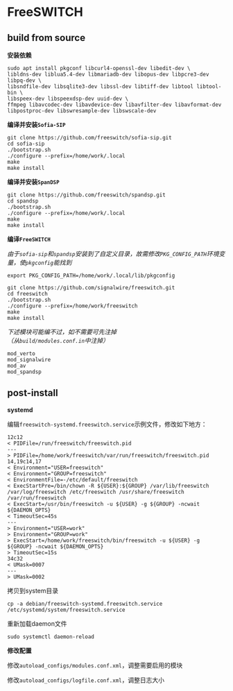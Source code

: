 # FreeSWITCH

## build from source

**安装依赖**

```
sudo apt install pkgconf libcurl4-openssl-dev libedit-dev \
libldns-dev liblua5.4-dev libmariadb-dev libopus-dev libpcre3-dev libpq-dev \
libsndfile-dev libsqlite3-dev libssl-dev libtiff-dev libtool libtool-bin \
libspeex-dev libspeexdsp-dev uuid-dev \
ffmpeg libavcodec-dev libavdevice-dev libavfilter-dev libavformat-dev libpostproc-dev libswresample-dev libswscale-dev
```

**编译并安装`Sofia-SIP`**

```
git clone https://github.com/freeswitch/sofia-sip.git
cd sofia-sip
./bootstrap.sh
./configure --prefix=/home/work/.local
make
make install
```

**编译并安装`SpanDSP`**

```
git clone https://github.com/freeswitch/spandsp.git
cd spandsp
./bootstrap.sh
./configure --prefix=/home/work/.local
make
make install
```

**编译`FreeSWITCH`**

*由于`sofia-sip`和`spandsp`安装到了自定义目录，故需修改`PKG_CONFIG_PATH`环境变量，使`pkgconfig`能找到*
```
export PKG_CONFIG_PATH=/home/work/.local/lib/pkgconfig
```

```
git clone https://github.com/signalwire/freeswitch.git
cd freeswitch
./bootstrap.sh
./configure --prefix=/home/work/freeswitch
make
make install
```

*下述模块可能编不过，如不需要可先注掉</br>
（从`build/modules.conf.in`中注掉）*
```
mod_verto
mod_signalwire
mod_av
mod_spandsp
```

## post-install

**systemd**

编辑`freeswitch-systemd.freeswitch.service`示例文件，修改如下地方：
```
12c12
< PIDFile=/run/freeswitch/freeswitch.pid
---
> PIDFile=/home/work/freeswitch/var/run/freeswitch/freeswitch.pid
14,19c14,17
< Environment="USER=freeswitch"
< Environment="GROUP=freeswitch"
< EnvironmentFile=-/etc/default/freeswitch
< ExecStartPre=/bin/chown -R ${USER}:${GROUP} /var/lib/freeswitch /var/log/freeswitch /etc/freeswitch /usr/share/freeswitch /var/run/freeswitch
< ExecStart=/usr/bin/freeswitch -u ${USER} -g ${GROUP} -ncwait ${DAEMON_OPTS}
< TimeoutSec=45s
---
> Environment="USER=work"
> Environment="GROUP=work"
> ExecStart=/home/work/freeswitch/bin/freeswitch -u ${USER} -g ${GROUP} -ncwait ${DAEMON_OPTS}
> TimeoutSec=15s
34c32
< UMask=0007
---
> UMask=0002
```

拷贝到system目录
```
cp -a debian/freeswitch-systemd.freeswitch.service /etc/systemd/system/freeswitch.service
```

重新加载daemon文件
```
sudo systemctl daemon-reload
```

**修改配置**

修改`autoload_configs/modules.conf.xml`，调整需要启用的模块

修改`autoload_configs/logfile.conf.xml`，调整日志大小
